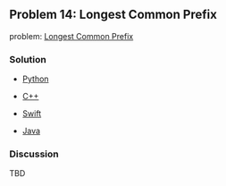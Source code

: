 ## Problem 14: Longest Common Prefix

problem: [Longest Common Prefix](https://leetcode.com/problems/longest-common-prefix/)

### Solution

- [Python](../python/problem14.py)

- [C++](../cpp/problem14.cpp)

- [Swift](../swift/problem14.swift)

- [Java](../java/problem14.java)

### Discussion

TBD

